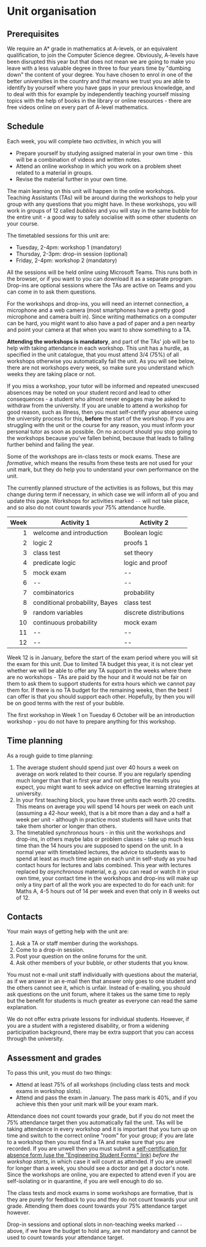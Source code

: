 # Unit organisation

## Prerequisites

We require an A* grade in mathematics at A-levels, or an equivalent qualification, to join the Computer Science degree. Obviously, A-levels have been disrupted this year but that does not mean we are going to make you leave with a less valuable degree in three to four years time by "dumbing down" the content of your degree. You have chosen to enrol in one of the better universities in the country and that means we trust you are able to identify by yourself where you have gaps in your previous knowledge, and to deal with this for example by independently teaching yourself missing topics with the help of books in the library or online resources - there are free videos online on every part of A-level mathematics.

## Schedule

Each week, you will complete two _activities_, in which you will

  * Prepare yourself by studying assigned material in your own time - this will be a combination of videos and written notes.
  * Attend an online workshop in which you work on a problem sheet related to a material in groups.
  * Revise the material further in your own time.

The main learning on this unit will happen in the online workshops. Teaching Assistants (TAs) will be around during the workshops to help your group with any questions that you might have. In these workshops, you will work in groups of 12 called _bubbles_ and you will stay in the same bubble for the entire unit - a good way to safely socialise with some other students on your course.

The timetabled sessions for this unit are:

  * Tuesday, 2-4pm: workshop 1 (mandatory)
  * Thursday, 2-3pm: drop-in session (optional)
  * Friday, 2-4pm: workshop 2 (mandatory)
  
All the sessions will be held online using Microsoft Teams. This runs both in the browser, or if you want to you can download it as a separate program. Drop-ins are optional sessions where the TAs are active on Teams and you can come in to ask them questions.

For the workshops and drop-ins, you will need an internet connection, a microphone and a web camera (most smartphones have a pretty good microphone and camera built in). Since writing mathematics on a computer can be hard, you might want to also have a pad of paper and a pen nearby and point your camera at that when you want to show something to a TA.

**Attending the workshops is mandatory**, and part of the TAs' job will be to help with taking attendance in each workshop. This unit has a hurdle, as specified in the unit catalogue, that you must attend 3/4 (75%) of all workshops otherwise you automatically fail the unit. As you will see below, there are not workshops every week, so make sure you understand which weeks they are taking place or not.

If you miss a workshop, your tutor will be informed and repeated unexcused absences may be noted on your student record and lead to other consequences - a student who almost never engages may be asked to withdraw from the university. If you are unable to attend a workshop for good reason, such as illness, then you must self-certify your absence using the university process for this, **before** the start of the workshop. If you are struggling with the unit or the course for any reason, you must inform your personal tutor as soon as possible. On no account should you stop going to the workshops because you've fallen behind, because that leads to falling further behind and failing the year.

Some of the workshops are in-class tests or mock exams. These are _formative_, which means the results from these tests are not used for your unit mark, but they do help you to understand your own performance on the unit.

The currently planned structure of the activities is as follows, but this may change during term if necessary, in which case we will inform all of you and update this page. Workshops for activities marked `--` will not take place, and so also do not count towards your 75% attendance hurdle. 

| Week | Activity 1                     | Activity 2             |
|-----:|--------------------------------|------------------------|
|    1 | welcome and introduction       | Boolean logic          |
|    2 | logic 2                        | proofs 1               |
|    3 | class test                     | set theory             |
|    4 | predicate logic                | logic and proof        |
|    5 | mock exam                      | --                     |
|    6 | --                             | --                     |
|    7 | combinatorics                  | probability            |
|    8 | conditional probability, Bayes | class test             |
|    9 | random variables               | discrete distributions |
|   10 | continuous probability         | mock exam              |
|   11 | --                             | --                     |
|   12 | --                             | --                     |

Week 12 is in January, before the start of the exam period where you will sit the exam for this unit. Due to limited TA budget this year, it is not clear yet whether we will be able to offer any TA support in the weeks where there are no workshops - TAs are paid by the hour and it would not be fair on them to ask them to support students for extra hours which we cannot pay them for. If there is no TA budget for the remaining weeks, then the best I can offer is that you should support each other. Hopefully, by then you will be on good terms with the rest of your bubble.

The first workshop in Week 1 on Tuesday 6 October will be an introduction workshop - you do not have to prepare anything for this workshop.

## Time planning

As a rough guide to time planning:

  1. The average student should spend just over 40 hours a week on average on work related to their course. If you are regularly spending much longer than that in first year and not getting the results you expect, you might want to seek advice on effective learning strategies at university. 
  2. In your first teaching block, you have three units each worth 20 credits. This means on average you will spend 14 hours per week on each unit (assuming a 42-hour week), that is a bit more than a day and a half a week per unit - although in practice most students will have units that take them shorter or longer than others.
  3. The timetabled _synchronous_ hours - in this unit the workshops and drop-ins, in others maybe labs or problem classes - take up much less time than the 14 hours you are supposed to spend on the unit. In a normal year with timetabled lectures, the advice to students was to spend at least as much time again on each unit in self-study as you had contact hours for lectures and labs combined. This year with lectures replaced by _asynchronous_ material, e.g. you can read or watch it in your own time, your contact time in the workshops and drop-ins will make up only a tiny part of all the work you are expected to do for each unit: for Maths A, 4-5 hours out of 14 per week and even that only in 8 weeks out of 12.

## Contacts

Your main ways of getting help with the unit are:

  1. Ask a TA or staff member during the workshops.
  2. Come to a drop-in session.
  3. Post your question on the online forums for the unit.
  4. Ask other members of your bubble, or other students that you know.

You must not e-mail unit staff individually with questions about the material, as if we answer in an e-mail then that answer only goes to one student and the others cannot see it, which is unfair. Instead of e-mailing, you should ask questions on the unit forum, where it takes us the same time to reply but the benefit for students is much greater as everyone can read the same explanation.

We do not offer extra private lessons for individual students. However, if you are a student with a registered disability, or from a widening participation background, there may be extra support that you can access through the university.

## Assessment and grades

To pass this unit, you must do two things:

  * Attend at least 75% of all workshops (including class tests and mock exams in workshop slots).
  * Attend and pass the exam in January. The pass mark is 40%, and if you achieve this then your unit mark will be your exam mark.
  
Attendance does not count towards your grade, but if you do not meet the 75% attendance target then you automatically fail the unit. TAs will be taking attendance in every workshop and it is important that you turn up on time and switch to the correct online "room" for your group; if you are late to a workshop then you must find a TA and make sure that you are recorded. If you are unwell then you must submit a [self-certification for absence form (use the "Engineering Student Forms" link)](http://www.bristol.ac.uk/engineering/current-students/) _before the workshop starts_, in which case it will count as attended. If you are unwell for longer than a week, you should see a doctor and get a doctor's note. Since the workshops are online, you are expected to attend even if you are self-isolating or in quarantine, if you are well enough to do so.

The class tests and mock exams in some workshops are formative, that is they are purely for feedback to you and they do not count towards your unit grade. Attending them does count towards your 75% attendance target however.

Drop-in sessions and optional slots in non-teaching weeks marked `--` above, if we have the budget to hold any, are not mandatory and cannot be used to count towards your attendance target. 